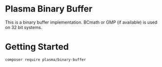 # Plasma Binary Buffer

This is a binary buffer implementation. BCmath or GMP (if available) is used on 32 bit systems.

# Getting Started
```
composer require plasma/binary-buffer
```
